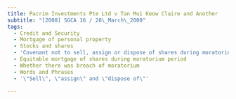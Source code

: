 ```yaml
---
title: Pacrim Investments Pte Ltd v Tan Mui Keow Claire and Another
subtitle: "[2008] SGCA 16 / 28\_March\_2008"
tags:
  - Credit and Security
  - Mortgage of personal property
  - Stocks and shares
  - 'Covenant not to sell, assign or dispose of shares during moratorium period'
  - Equitable mortgage of shares during moratorium period
  - Whether there was breach of moratorium
  - Words and Phrases
  - '\"Sell\", \"assign\" and \"dispose of\"'

---
```


